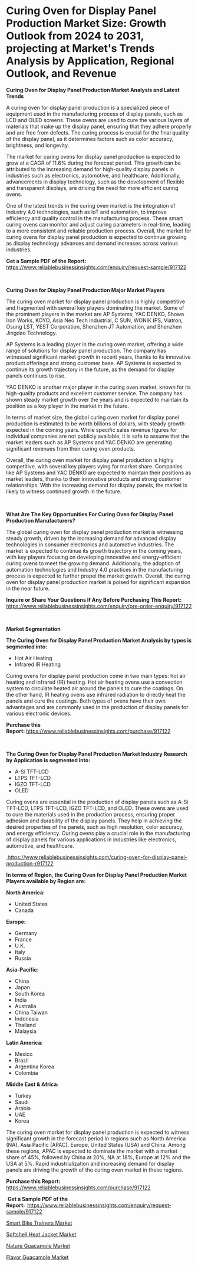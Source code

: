 <p><h1>Curing Oven for Display Panel Production Market Size: Growth Outlook from 2024 to 2031, projecting at Market's Trends Analysis by Application, Regional Outlook, and Revenue</h1></p><p><strong>Curing Oven for Display Panel Production Market Analysis and Latest Trends</strong></p>
<p><p>A curing oven for display panel production is a specialized piece of equipment used in the manufacturing process of display panels, such as LCD and OLED screens. These ovens are used to cure the various layers of materials that make up the display panel, ensuring that they adhere properly and are free from defects. The curing process is crucial for the final quality of the display panel, as it determines factors such as color accuracy, brightness, and longevity.</p><p>The market for curing ovens for display panel production is expected to grow at a CAGR of 11.6% during the forecast period. This growth can be attributed to the increasing demand for high-quality display panels in industries such as electronics, automotive, and healthcare. Additionally, advancements in display technology, such as the development of flexible and transparent displays, are driving the need for more efficient curing ovens.</p><p>One of the latest trends in the curing oven market is the integration of Industry 4.0 technologies, such as IoT and automation, to improve efficiency and quality control in the manufacturing process. These smart curing ovens can monitor and adjust curing parameters in real-time, leading to a more consistent and reliable production process. Overall, the market for curing ovens for display panel production is expected to continue growing as display technology advances and demand increases across various industries.</p></p>
<p><strong>Get a Sample PDF of the Report:&nbsp;</strong> <a href="https://www.reliablebusinessinsights.com/enquiry/request-sample/917122">https://www.reliablebusinessinsights.com/enquiry/request-sample/917122</a></p>
<p>&nbsp;</p>
<p><strong>Curing Oven for Display Panel Production Major Market Players</strong></p>
<p><p>The curing oven market for display panel production is highly competitive and fragmented with several key players dominating the market. Some of the prominent players in the market are AP Systems, YAC DENKO, Showa Iron Works, KOYO, Asia Neo Tech Industrial, C SUN, WONIK IPS, Viatron, Osung LST, YEST Corporation, Shenzhen JT Automation, and Shenzhen Jingdao Technology.</p><p>AP Systems is a leading player in the curing oven market, offering a wide range of solutions for display panel production. The company has witnessed significant market growth in recent years, thanks to its innovative product offerings and strong customer base. AP Systems is expected to continue its growth trajectory in the future, as the demand for display panels continues to rise.</p><p>YAC DENKO is another major player in the curing oven market, known for its high-quality products and excellent customer service. The company has shown steady market growth over the years and is expected to maintain its position as a key player in the market in the future.</p><p>In terms of market size, the global curing oven market for display panel production is estimated to be worth billions of dollars, with steady growth expected in the coming years. While specific sales revenue figures for individual companies are not publicly available, it is safe to assume that the market leaders such as AP Systems and YAC DENKO are generating significant revenues from their curing oven products.</p><p>Overall, the curing oven market for display panel production is highly competitive, with several key players vying for market share. Companies like AP Systems and YAC DENKO are expected to maintain their positions as market leaders, thanks to their innovative products and strong customer relationships. With the increasing demand for display panels, the market is likely to witness continued growth in the future.</p></p>
<p>&nbsp;</p>
<p><strong>What Are The Key Opportunities For Curing Oven for Display Panel Production Manufacturers?</strong></p>
<p><p>The global curing oven for display panel production market is witnessing steady growth, driven by the increasing demand for advanced display technologies in consumer electronics and automotive industries. The market is expected to continue its growth trajectory in the coming years, with key players focusing on developing innovative and energy-efficient curing ovens to meet the growing demand. Additionally, the adoption of automation technologies and Industry 4.0 practices in the manufacturing process is expected to further propel the market growth. Overall, the curing oven for display panel production market is poised for significant expansion in the near future.</p></p>
<p><strong>Inquire or Share Your Questions If Any Before Purchasing This Report:</strong> <a href="https://www.reliablebusinessinsights.com/enquiry/pre-order-enquiry/917122">https://www.reliablebusinessinsights.com/enquiry/pre-order-enquiry/917122</a></p>
<p>&nbsp;</p>
<p><strong>Market Segmentation</strong></p>
<p><strong>The Curing Oven for Display Panel Production Market Analysis by types is segmented into:</strong></p>
<p><ul><li>Hot Air Heating</li><li>Infrared IR Heating</li></ul></p>
<p><p>Curing ovens for display panel production come in two main types: hot air heating and infrared (IR) heating. Hot air heating ovens use a convection system to circulate heated air around the panels to cure the coatings. On the other hand, IR heating ovens use infrared radiation to directly heat the panels and cure the coatings. Both types of ovens have their own advantages and are commonly used in the production of display panels for various electronic devices.</p></p>
<p><strong>Purchase this Report:&nbsp;</strong><a href="https://www.reliablebusinessinsights.com/purchase/917122">https://www.reliablebusinessinsights.com/purchase/917122</a></p>
<p>&nbsp;</p>
<p><strong>The Curing Oven for Display Panel Production Market Industry Research by Application is segmented into:</strong></p>
<p><ul><li>A-Si TFT-LCD</li><li>LTPS TFT-LCD</li><li>IGZO TFT-LCD</li><li>OLED</li></ul></p>
<p><p>Curing ovens are essential in the production of display panels such as A-Si TFT-LCD, LTPS TFT-LCD, IGZO TFT-LCD, and OLED. These ovens are used to cure the materials used in the production process, ensuring proper adhesion and durability of the display panels. They help in achieving the desired properties of the panels, such as high resolution, color accuracy, and energy efficiency. Curing ovens play a crucial role in the manufacturing of display panels for various applications in industries like electronics, automotive, and healthcare.</p></p>
<p><a href="https://www.reliablebusinessinsights.com/curing-oven-for-display-panel-production-r917122">&nbsp;https://www.reliablebusinessinsights.com/curing-oven-for-display-panel-production-r917122</a></p>
<p><strong>In terms of Region, the Curing Oven for Display Panel Production Market Players available by Region are:</strong></p>
<p>
    <p> <strong> North America: </strong>
        <ul>
            <li>United States</li>
            <li>Canada</li>
        </ul>
        </p> 
    <p> <strong> Europe: </strong>
        <ul>
            <li>Germany</li>
            <li>France</li>
            <li>U.K.</li>
            <li>Italy</li>
            <li>Russia</li>
        </ul>
        </p> 
    <p> <strong> Asia-Pacific: </strong>
        <ul>
            <li>China</li>
            <li>Japan</li>
            <li>South Korea</li>
            <li>India</li>
            <li>Australia</li>
            <li>China Taiwan</li>
            <li>Indonesia</li>
            <li>Thailand</li>
            <li>Malaysia</li>
        </ul>
        </p> 
    <p> <strong> Latin America: </strong>
        <ul>
            <li>Mexico</li>
            <li>Brazil</li>
            <li>Argentina Korea</li>
            <li>Colombia</li>
        </ul>
        </p> 
    <p> <strong> Middle East & Africa: </strong>
        <ul>
            <li>Turkey</li>
            <li>Saudi</li>
            <li>Arabia</li>
            <li>UAE</li>
            <li>Korea</li>
        </ul>
    </p>
    </p>
<p><p>The curing oven market for display panel production is expected to witness significant growth in the forecast period in regions such as North America (NA), Asia Pacific (APAC), Europe, United States (USA) and China. Among these regions, APAC is expected to dominate the market with a market share of 45%, followed by China at 20%, NA at 18%, Europe at 12% and the USA at 5%. Rapid industrialization and increasing demand for display panels are driving the growth of the curing oven market in these regions.</p></p>
<p><strong>Purchase this Report: </strong><a href="https://www.reliablebusinessinsights.com/purchase/917122">https://www.reliablebusinessinsights.com/purchase/917122</a></p>
<p>&nbsp;<strong>Get a Sample PDF of the Report:&nbsp;&nbsp;</strong><a href="https://www.reliablebusinessinsights.com/enquiry/request-sample/917122">https://www.reliablebusinessinsights.com/enquiry/request-sample/917122</a></p>
<p><strong></strong></p>
<p><p><a href="https://medium.com/@amelia.martin5698/smart-bike-trainers-market-outlook-complete-industry-analysis-2024-to-2031-4aa75c514638">Smart Bike Trainers Market</a></p><p><a href="https://medium.com/@stephen.russell7684/softshell-heat-jacket-market-size-share-trends-analysis-report-by-end-use-outdoor-work-outdoor-9df7b1a3e36c">Softshell Heat Jacket Market</a></p><p><a href="https://github.com/mancsybtousav/Market-Research-Report-List-3/blob/main/nature-guacamole-market.md">Nature Guacamole Market</a></p><p><a href="https://github.com/maudAbbott7/Market-Research-Report-List-2/blob/main/flavor-guacamole-market.md">Flavor Guacamole Market</a></p></p>